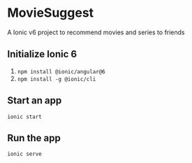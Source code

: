 # MovieSuggest
A Ionic v6 project to recommend movies and series to friends


## Initialize Ionic 6
1. `npm install @ionic/angular@6`
2. `npm install -g @ionic/cli`


## Start an app
`ionic start`


## Run the app
`ionic serve`
